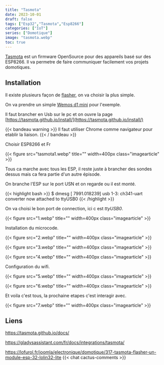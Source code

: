```yaml
---
title: "Tasmota"
date: 2023-10-01
draft: false
tags: ["Esp32","Tasmota","Esp8266"]
categories: ["IoT"]
series: ["Domotique"]
image: "tasmota.webp"
toc: true
---
```

[Tasmota](https://tasmota.github.io/docs/) est un firmware OpenSource pour des appareils basé sur des ESP8266.
Il va permetre de faire communiquer facilement vos projets domotiques.

## Installation

Il existe plusieurs façon de [flasher](https://tasmota.github.io/docs/Getting-Started/), on va choisir la plus simple. 

On va prendre un simple [Wemos d1 mini](https://amzn.to/44DoB1W) pour l'exemple.

Il faut brancher en Usb sur le pc et on ouvre la page [https://tasmota.github.io/install/](https://tasmota.github.io/install/)

{{< bandeau warning >}} Il faut utiliser Chrome comme navigateur pour etablir la liaison. {{< / bandeau >}} 

Choisir ESP8266  et Fr 

{{< figure src="tasmota1.webp" title="" width=400px class="imagearticle" >}}

Tous ca marche avec tous les ESP, il reste juste à brancher des sondes dessus mais ca fera partie d'un autre épisode.

On branche l'ESP sur le port USN et on regarde ou il est monté.

{{< highlight bash  >}}
$ dmesg
[ 7991.018239] usb 1-3: ch341-uart converter now attached to ttyUSB0
{{< /highlight >}}

On va choisi le bon port de connection, ici c est *ttyUSB0*.

{{< figure src="1.webp" title="" width=400px class="imagearticle" >}}

Installation du microcode.

{{< figure src="2.webp" title="" width=400px class="imagearticle" >}}

{{< figure src="3.webp" title="" width=400px class="imagearticle" >}}

{{< figure src="4.webp" title="" width=400px class="imagearticle" >}}

Configuration du wifi. 

{{< figure src="5.webp" title="" width=400px class="imagearticle" >}}

{{< figure src="6.webp" title="" width=400px class="imagearticle" >}}

Et voila c'est tous, la prochaine etapes c'est interagir avec.

{{< figure src="7.webp" title="" width=400px class="imagearticle" >}}

## Liens
https://tasmota.github.io/docs/

https://gladysassistant.com/fr/docs/integrations/tasmota/

https://lofurol.fr/joomla/electronique/domotique/317-tasmota-flasher-un-module-esp-32-lolin32-lite
{{< chat cactus-comments >}}
